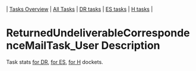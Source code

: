 | [Tasks Overview](tasks-overview.md) | [All Tasks](../alltasks.md) | [DR tasks](../docs-DR/tasklist.md) | [ES tasks](../docs-ES/tasklist.md) | [H tasks](../docs-H/tasklist.md) |

# ReturnedUndeliverableCorrespondenceMailTask_User Description

Task stats [for DR](../docs-DR/ReturnedUndeliverableCorrespondenceMailTask_User.md), [for ES](../docs-ES/ReturnedUndeliverableCorrespondenceMailTask_User.md), [for H](../docs-H/ReturnedUndeliverableCorrespondenceMailTask_User.md) dockets.

